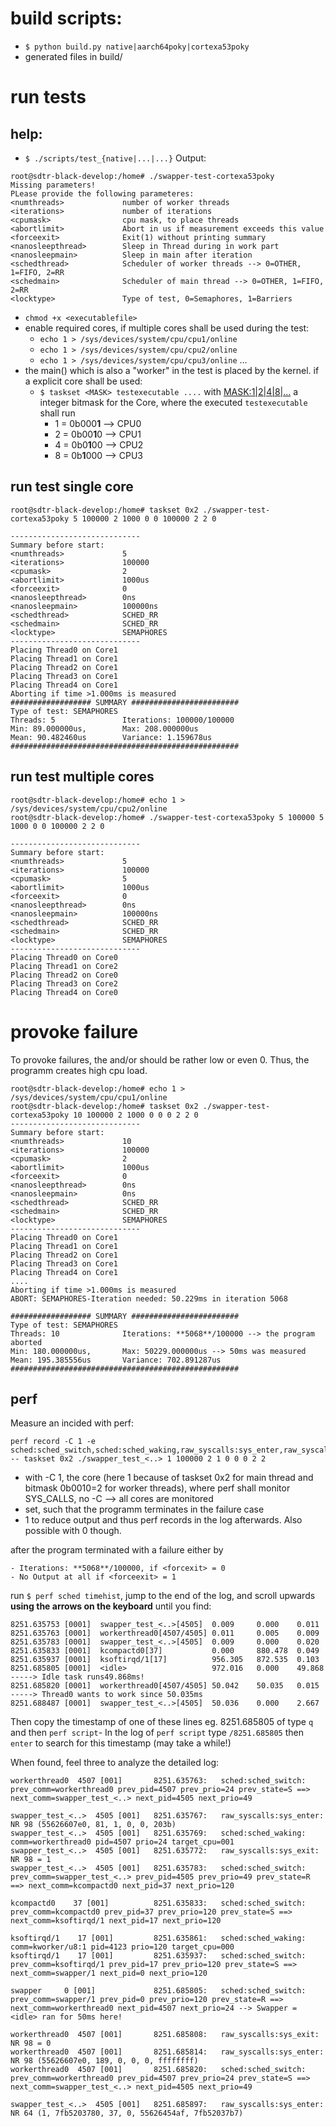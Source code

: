 # build scripts:
- `$ python build.py native|aarch64poky|cortexa53poky`
- generated files in build/

# run tests
## help:
- `$ ./scripts/test_{native|...|...}` 
Output:
```
root@sdtr-black-develop:/home# ./swapper-test-cortexa53poky
Missing parameters!
PLease provide the following parameteres:
<numthreads>             number of worker threads
<iterations>             number of iterations
<cpumask>                cpu mask, to place threads
<abortlimit>             Abort in us if measurement exceeds this value
<forceexit>              Exit(1) without printing summary
<nanosleepthread>        Sleep in Thread during in work part
<nanosleepmain>          Sleep in main after iteration
<schedthread>            Scheduler of worker threads --> 0=OTHER, 1=FIFO, 2=RR
<schedmain>              Scheduler of main thread --> 0=OTHER, 1=FIFO, 2=RR
<locktype>               Type of test, 0=Semaphores, 1=Barriers
```

- `chmod +x <executablefile>`
- enable required cores, if multiple cores shall be used during the test:
    - `echo 1 > /sys/devices/system/cpu/cpu1/online`
    - `echo 1 > /sys/devices/system/cpu/cpu2/online`
    - `echo 1 > /sys/devices/system/cpu/cpu3/online` ...
- the main() which is also a "worker" in the test is placed by the kernel. if a explicit core shall be used:
    - `$ taskset <MASK> testexecutable ....`
      with <MASK:1|2|4|8|...> a integer bitmask for the Core, where the executed `testexecutable` shall run
      - 1 = 0b000**1** --> CPU0
      - 2 = 0b00**1**0 --> CPU1
      - 4 = 0b0**1**00 --> CPU2
      - 8 = 0b**1**000 --> CPU3

## run test single core
```
root@sdtr-black-develop:/home# taskset 0x2 ./swapper-test-cortexa53poky 5 100000 2 1000 0 0 100000 2 2 0

-----------------------------
Summary before start:
<numthreads>             5
<iterations>             100000
<cpumask>                2
<abortlimit>             1000us
<forceexit>              0
<nanosleepthread>        0ns
<nanosleepmain>          100000ns
<schedthread>            SCHED_RR
<schedmain>              SCHED_RR
<locktype>               SEMAPHORES
-----------------------------
Placing Thread0 on Core1
Placing Thread1 on Core1
Placing Thread2 on Core1
Placing Thread3 on Core1
Placing Thread4 on Core1
Aborting if time >1.000ms is measured
################## SUMMARY ########################
Type of test: SEMAPHORES
Threads: 5               Iterations: 100000/100000
Min: 89.000000us,        Max: 208.000000us
Mean: 90.482460us        Variance: 1.159678us
###################################################
```

## run test multiple cores
```
root@sdtr-black-develop:/home# echo 1 > /sys/devices/system/cpu/cpu2/online
root@sdtr-black-develop:/home# ./swapper-test-cortexa53poky 5 100000 5 1000 0 0 100000 2 2 0

-----------------------------
Summary before start:
<numthreads>             5
<iterations>             100000
<cpumask>                5
<abortlimit>             1000us
<forceexit>              0
<nanosleepthread>        0ns
<nanosleepmain>          100000ns
<schedthread>            SCHED_RR
<schedmain>              SCHED_RR
<locktype>               SEMAPHORES
-----------------------------
Placing Thread0 on Core0
Placing Thread1 on Core2
Placing Thread2 on Core0
Placing Thread3 on Core2
Placing Thread4 on Core0
```

# provoke failure
To provoke failures, the <nanosleepmain> and/or <nanosleep> should be rather low or even 0. Thus, the programm creates high cpu load.
```
root@sdtr-black-develop:/home# echo 1 > /sys/devices/system/cpu/cpu1/online
root@sdtr-black-develop:/home# taskset 0x2 ./swapper-test-cortexa53poky 10 100000 2 1000 0 0 0 2 2 0
-----------------------------
Summary before start:
<numthreads>             10
<iterations>             100000
<cpumask>                2
<abortlimit>             1000us
<forceexit>              0
<nanosleepthread>        0ns
<nanosleepmain>          0ns
<schedthread>            SCHED_RR
<schedmain>              SCHED_RR
<locktype>               SEMAPHORES
-----------------------------
Placing Thread0 on Core1
Placing Thread1 on Core1
Placing Thread2 on Core1
Placing Thread3 on Core1
Placing Thread4 on Core1
....
Aborting if time >1.000ms is measured
ABORT: SEMAPHORES-Iteration needed: 50.229ms in iteration 5068

################## SUMMARY ########################
Type of test: SEMAPHORES
Threads: 10              Iterations: **5068**/100000 --> the program aborted
Min: 180.000000us,       Max: 50229.000000us --> 50ms was measured
Mean: 195.385556us       Variance: 702.891287us
###################################################
```

## perf
Measure an incided with perf:
```
perf record -C 1 -e sched:sched_switch,sched:sched_waking,raw_syscalls:sys_enter,raw_syscalls:sys_exit -- taskset 0x2 ./swapper_test_<..> 1 100000 2 1 0 0 0 2 2
```
- with -C 1, the core (here 1 because of taskset 0x2 for main thread and bitmask 0b0010=2 for worker threads), where perf shall monitor SYS_CALLS, no -C --> all cores are monitored
- <abortlimit> set, such that the programm terminates in the failure case
- <forcexit> 1 to reduce output and thus perf records in the log afterwards. Also possible with 0 though.

after the program terminated with a failure either by

    - Iterations: **5068**/100000, if <forcexit> = 0
    - No Output at all if <forceexit> = 1

run `$ perf sched timehist`, jump to the end of the log, and scroll upwards **using the arrows on the keyboard** until you find:
```
8251.635753 [0001]  swapper_test_<..>[4505]  0.009     0.000    0.011
8251.635763 [0001]  workerthread0[4507/4505] 0.011     0.005    0.009
8251.635783 [0001]  swapper_test_<..>[4505]  0.009     0.000    0.020
8251.635833 [0001]  kcompactd0[37]           0.000     880.478  0.049
8251.635937 [0001]  ksoftirqd/1[17]          956.305   872.535  0.103
8251.685805 [0001]  <idle>                   972.016   0.000    49.868 -----> Idle task runs49.868ms!
8251.685820 [0001]  workerthread0[4507/4505] 50.042    50.035   0.015  -----> Thread0 wants to work since 50.035ms
8251.688487 [0001]  swapper_test_<..>[4505]  50.036    0.000    2.667
```
Then copy the timestamp of one of these lines eg. 8251.685805 of <idle> type `q` and then `perf script`-
In the log of `perf script` type `/8251.685805` then `enter` to search for this timestamp (may take a while!)

When found, feel three to analyze the detailed log:
```
workerthread0  4507 [001]       8251.635763:   sched:sched_switch: prev_comm=workerthread0 prev_pid=4507 prev_prio=24 prev_state=S ==> next_comm=swapper_test_<..> next_pid=4505 next_prio=49

swapper_test_<..>  4505 [001]   8251.635767:   raw_syscalls:sys_enter: NR 98 (55626607e0, 81, 1, 0, 0, 203b)
swapper_test_<..>  4505 [001]   8251.635769:   sched:sched_waking: comm=workerthread0 pid=4507 prio=24 target_cpu=001
swapper_test_<..>  4505 [001]   8251.635772:   raw_syscalls:sys_exit: NR 98 = 1
swapper_test_<..>  4505 [001]   8251.635783:   sched:sched_switch: prev_comm=swapper_test_<..> prev_pid=4505 prev_prio=49 prev_state=R ==> next_comm=kcompactd0 next_pid=37 next_prio=120

kcompactd0    37 [001]          8251.635833:   sched:sched_switch: prev_comm=kcompactd0 prev_pid=37 prev_prio=120 prev_state=S ==> next_comm=ksoftirqd/1 next_pid=17 next_prio=120

ksoftirqd/1    17 [001]         8251.635861:   sched:sched_waking: comm=kworker/u8:1 pid=4123 prio=120 target_cpu=000
ksoftirqd/1    17 [001]         8251.635937:   sched:sched_switch: prev_comm=ksoftirqd/1 prev_pid=17 prev_prio=120 prev_state=S ==> next_comm=swapper/1 next_pid=0 next_prio=120

swapper     0 [001]             8251.685805:   sched:sched_switch: prev_comm=swapper/1 prev_pid=0 prev_prio=120 prev_state=R ==> next_comm=workerthread0 next_pid=4507 next_prio=24 --> Swapper = <idle> ran for 50ms here!

workerthread0  4507 [001]       8251.685808:   raw_syscalls:sys_exit: NR 98 = 0
workerthread0  4507 [001]       8251.685814:   raw_syscalls:sys_enter: NR 98 (55626607e0, 189, 0, 0, 0, ffffffff)
workerthread0  4507 [001]       8251.685820:   sched:sched_switch: prev_comm=workerthread0 prev_pid=4507 prev_prio=24 prev_state=S ==> next_comm=swapper_test_<..> next_pid=4505 next_prio=49

swapper_test_<..>  4505 [001]   8251.685897:   raw_syscalls:sys_enter: NR 64 (1, 7fb5203780, 37, 0, 55626454af, 7fb52037b7)
```
